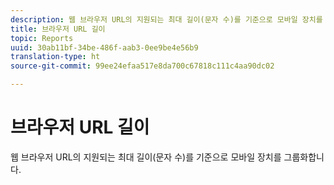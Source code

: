 ```yaml
---
description: 웹 브라우저 URL의 지원되는 최대 길이(문자 수)를 기준으로 모바일 장치를 그룹화합니다.
title: 브라우저 URL 길이
topic: Reports
uuid: 30ab11bf-34be-486f-aab3-0ee9be4e56b9
translation-type: ht
source-git-commit: 99ee24efaa517e8da700c67818c111c4aa90dc02

---
```



# 브라우저 URL 길이

웹 브라우저 URL의 지원되는 최대 길이(문자 수)를 기준으로 모바일 장치를 그룹화합니다.

